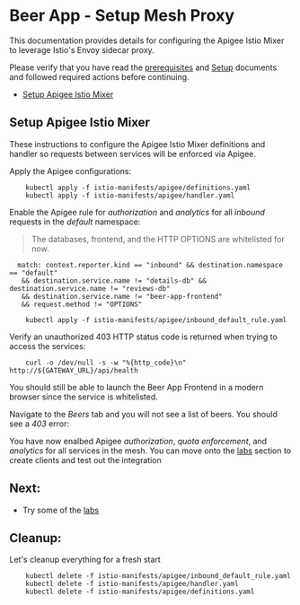 # Beer App - Setup Mesh Proxy 
This documentation provides details for configuring the Apigee Istio Mixer to leverage Istio's Envoy sidecar proxy. 

Please verify that you have read the [prerequisites](PREREQUISITES.md) and [Setup](SETUP.md) documents and followed required actions before continuing.

* [Setup Apigee Istio Mixer](#setup_apigee_istio_mixer)


## <a name="setup_apigee_istio_mixer">Setup Apigee Istio Mixer</a>
These instructions to configure the Apigee Istio Mixer definitions and handler so requests between services will be enforced via Apigee. 

Apply the Apigee configurations:

        kubectl apply -f istio-manifests/apigee/definitions.yaml
        kubectl apply -f istio-manifests/apigee/handler.yaml

Enable the Apigee rule for *authorization* and *analytics* for all _inbound_ requests in the _default_ namespace:
> The databases, frontend, and the HTTP OPTIONS are whitelisted for now.
```
  match: context.reporter.kind == "inbound" && destination.namespace == "default"
   && destination.service.name != "details-db" && destination.service.name != "reviews-db"
   && destination.service.name != "beer-app-frontend"
   && request.method != "OPTIONS"
```
        kubectl apply -f istio-manifests/apigee/inbound_default_rule.yaml

Verify an unauthorized 403 HTTP status code is returned when trying to access the services:

        curl -o /dev/null -s -w "%{http_code}\n" http://${GATEWAY_URL}/api/health

You should still be able to launch the Beer App Frontend in a modern browser since the service is whitelisted.

Navigate to the *Beers* tab and you will not see a list of beers. You should see a *403* error:


You have now enalbed Apigee *authorization*, *quota enforcement*, and *analytics* for all services in the mesh. You can move onto the [labs](../labs) section to create clients and test out the integration


## <a name="next"></a>Next:

* Try some of the [labs](../labs)


## <a name="cleanup"></a>Cleanup:
Let's cleanup everything for a fresh start

        kubectl delete -f istio-manifests/apigee/inbound_default_rule.yaml
        kubectl delete -f istio-manifests/apigee/handler.yaml
        kubectl delete -f istio-manifests/apigee/definitions.yaml
